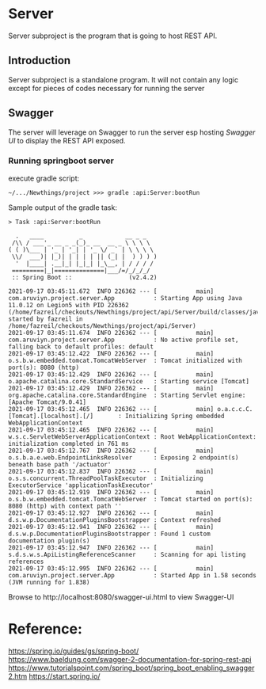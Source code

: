 # Server
Server subproject is the program that is going to host REST API.

## Introduction
Server subproject is a standalone program. It will not contain any logic except for pieces of codes necessary for running the server

## Swagger
The server will leverage on Swagger to run the server esp hosting *Swagger UI* to display the REST API exposed.

### Running springboot server
execute gradle script:
```
~/.../Newthings/project >>> gradle :api:Server:bootRun
```

Sample output of the gradle task:
```
> Task :api:Server:bootRun

  .   ____          _            __ _ _
 /\\ / ___'_ __ _ _(_)_ __  __ _ \ \ \ \
( ( )\___ | '_ | '_| | '_ \/ _` | \ \ \ \
 \\/  ___)| |_)| | | | | || (_| |  ) ) ) )
  '  |____| .__|_| |_|_| |_\__, | / / / /
 =========|_|==============|___/=/_/_/_/
 :: Spring Boot ::                (v2.4.2)

2021-09-17 03:45:11.672  INFO 226362 --- [           main] com.aruviyn.project.server.App           : Starting App using Java 11.0.12 on Legion5 with PID 226362 (/home/fazreil/checkouts/Newthings/project/api/Server/build/classes/java/main started by fazreil in /home/fazreil/checkouts/Newthings/project/api/Server)
2021-09-17 03:45:11.674  INFO 226362 --- [           main] com.aruviyn.project.server.App           : No active profile set, falling back to default profiles: default
2021-09-17 03:45:12.422  INFO 226362 --- [           main] o.s.b.w.embedded.tomcat.TomcatWebServer  : Tomcat initialized with port(s): 8080 (http)
2021-09-17 03:45:12.429  INFO 226362 --- [           main] o.apache.catalina.core.StandardService   : Starting service [Tomcat]
2021-09-17 03:45:12.429  INFO 226362 --- [           main] org.apache.catalina.core.StandardEngine  : Starting Servlet engine: [Apache Tomcat/9.0.41]
2021-09-17 03:45:12.465  INFO 226362 --- [           main] o.a.c.c.C.[Tomcat].[localhost].[/]       : Initializing Spring embedded WebApplicationContext
2021-09-17 03:45:12.465  INFO 226362 --- [           main] w.s.c.ServletWebServerApplicationContext : Root WebApplicationContext: initialization completed in 761 ms
2021-09-17 03:45:12.767  INFO 226362 --- [           main] o.s.b.a.e.web.EndpointLinksResolver      : Exposing 2 endpoint(s) beneath base path '/actuator'
2021-09-17 03:45:12.837  INFO 226362 --- [           main] o.s.s.concurrent.ThreadPoolTaskExecutor  : Initializing ExecutorService 'applicationTaskExecutor'
2021-09-17 03:45:12.919  INFO 226362 --- [           main] o.s.b.w.embedded.tomcat.TomcatWebServer  : Tomcat started on port(s): 8080 (http) with context path ''
2021-09-17 03:45:12.927  INFO 226362 --- [           main] d.s.w.p.DocumentationPluginsBootstrapper : Context refreshed
2021-09-17 03:45:12.941  INFO 226362 --- [           main] d.s.w.p.DocumentationPluginsBootstrapper : Found 1 custom documentation plugin(s)
2021-09-17 03:45:12.947  INFO 226362 --- [           main] s.d.s.w.s.ApiListingReferenceScanner     : Scanning for api listing references
2021-09-17 03:45:12.995  INFO 226362 --- [           main] com.aruviyn.project.server.App           : Started App in 1.58 seconds (JVM running for 1.838)
```

Browse to http://localhost:8080/swagger-ui.html to view Swagger-UI

# Reference:
https://spring.io/guides/gs/spring-boot/
https://www.baeldung.com/swagger-2-documentation-for-spring-rest-api
https://www.tutorialspoint.com/spring_boot/spring_boot_enabling_swagger2.htm
https://start.spring.io/
